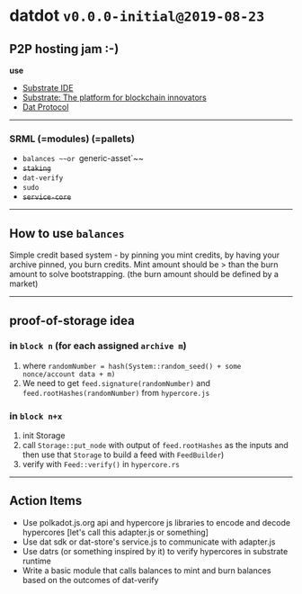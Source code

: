 # datdot `v0.0.0-initial@2019-08-23`

## P2P hosting jam :-)
**use**
* [Substrate IDE](https://polkadot.js.org/apps/)
* [Substrate: The platform for blockchain innovators](https://github.com/paritytech/substrate)
* [Dat Protocol](https://www.datprotocol.com/)

---

### SRML (=modules) (=pallets)
* `balances ~~or `generic-asset`~~
* ~~`staking`~~
* `dat-verify`
* `sudo`
* ~~`service-core`~~

---

## How to use `balances`
Simple credit based system - by pinning you mint credits, by having your archive pinned, you burn credits. Mint amount should be > than the burn amount to solve bootstrapping. (the burn amount should be defined by a market)

---

## proof-of-storage idea

### in `block n` (for each assigned `archive m`)
1. where `randomNumber = hash(System::random_seed() + some nonce/account data + m)`
2. We need to get `feed.signature(randomNumber)` and `feed.rootHashes(randomNumber)` from `hypercore.js`
    
### in `block n+x`
1. init Storage
2. call `Storage::put_node` with output of `feed.rootHashes` as the inputs and then use that `Storage` to build a feed with `FeedBuilder`)
3. verify with `Feed::verify()` in `hypercore.rs`

---

## Action Items
* Use polkadot.js.org api and hypercore js libraries to encode and decode hypercores [let's call this adapter.js or something] 
* Use dat sdk or dat-store's service.js to communicate with  adapter.js
* Use datrs (or something inspired by it) to verify hypercores in substrate runtime
* Write a basic module that calls balances to mint and burn balances based on the outcomes of dat-verify
